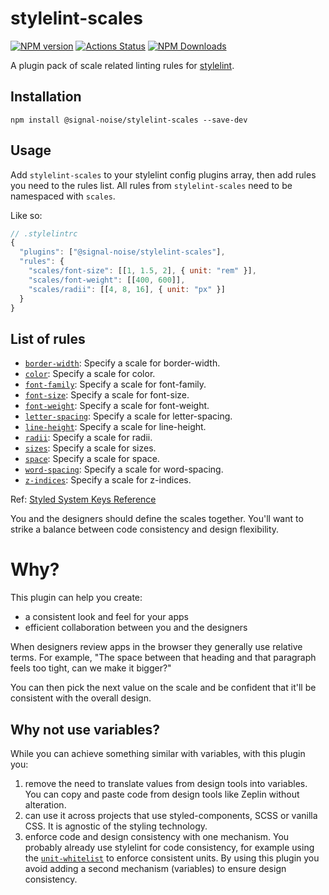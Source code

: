 # stylelint-scales

[![NPM version](https://img.shields.io/npm/v/@signal-noise/stylelint-scales.svg)](https://www.npmjs.com/package/@signal-noise/stylelint-scales) [![Actions Status](https://github.com/signal-noise/stylelint-scales/workflows/node-ci/badge.svg)](https://github.com/signal-noise/stylelint-scales/actions) [![NPM Downloads](https://img.shields.io/npm/dm/@signal-noise/stylelint-scales.svg)](https://npmcharts.com/compare/@signal-noise/stylelint-scales?minimal=true)

A plugin pack of scale related linting rules for [stylelint](https://stylelint.io).

## Installation

```
npm install @signal-noise/stylelint-scales --save-dev
```

## Usage

Add `stylelint-scales` to your stylelint config plugins array, then add rules you need to the rules list. All rules from `stylelint-scales` need to be namespaced with `scales`.

Like so:

```js
// .stylelintrc
{
  "plugins": ["@signal-noise/stylelint-scales"],
  "rules": {
    "scales/font-size": [[1, 1.5, 2], { unit: "rem" }],
    "scales/font-weight": [[400, 600]],
    "scales/radii": [[4, 8, 16], { unit: "px" }]
  }
}
```

## List of rules

- [`border-width`](./lib/rules/border-width/README.md): Specify a scale for border-width.
- [`color`](./lib/rules/color/README.md): Specify a scale for color.
- [`font-family`](./lib/rules/font-family/README.md): Specify a scale for font-family.
- [`font-size`](./lib/rules/font-size/README.md): Specify a scale for font-size.
- [`font-weight`](./lib/rules/font-weight/README.md): Specify a scale for font-weight.
- [`letter-spacing`](./lib/rules/letter-spacing/README.md): Specify a scale for letter-spacing.
- [`line-height`](./lib/rules/line-height/README.md): Specify a scale for line-height.
- [`radii`](./lib/rules/radii/README.md): Specify a scale for radii.
- [`sizes`](./lib/rules/sizes/README.md): Specify a scale for sizes.
- [`space`](./lib/rules/space/README.md): Specify a scale for space.
- [`word-spacing`](./lib/rules/word-spacing/README.md): Specify a scale for word-spacing.
- [`z-indices`](./lib/rules/z-indices/README.md): Specify a scale for z-indices.

Ref: [Styled System Keys Reference](https://styled-system.com/theme-specification#key-reference)

You and the designers should define the scales together. You'll want to strike a balance between code consistency and design flexibility.

# Why?

This plugin can help you create:

- a consistent look and feel for your apps
- efficient collaboration between you and the designers

When designers review apps in the browser they generally use relative terms. For example, "The space between that heading and that paragraph feels too tight, can we make it bigger?"

You can then pick the next value on the scale and be confident that it'll be consistent with the overall design.

## Why not use variables?

While you can achieve something similar with variables, with this plugin you:

1. remove the need to translate values from design tools into variables. You can copy and paste code from design tools like Zeplin without alteration.
2. can use it across projects that use styled-components, SCSS or vanilla CSS. It is agnostic of the styling technology.
3. enforce code and design consistency with one mechanism. You probably already use stylelint for code consistency, for example using the [`unit-whitelist`](https://stylelint.io/user-guide/rules/unit-whitelist) to enforce consistent units. By using this plugin you avoid adding a second mechanism (variables) to ensure design consistency.
